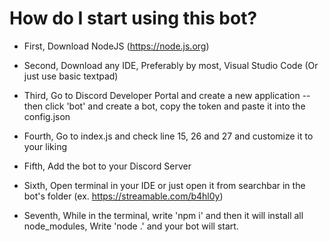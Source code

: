# How do I start using this bot?

- First, Download NodeJS (https://node.js.org)

- Second, Download any IDE, Preferably by most, Visual Studio Code (Or just use basic textpad)

- Third, Go to Discord Developer Portal and create a new application -- then click 'bot' and create a bot, copy the token and paste it into the config.json

- Fourth, Go to index.js and check line 15, 26 and 27 and customize it to your liking

- Fifth, Add the bot to your Discord Server

- Sixth, Open terminal in your IDE or just open it from searchbar in the bot's folder (ex. https://streamable.com/b4hl0y)

- Seventh, While in the terminal, write 'npm i' and then it will install all node_modules, Write 'node .' and your bot will start.

